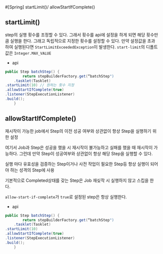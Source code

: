 #[Spring] startLimit()/ allowStartIfComplete()

## startLimit()

step의 실행 횟수를 조정할 수 있다. 그래서 횟수를 api에 설정을 하게 되면 해당 횟수만큼 실행을 한다.
그래고 독립적으로 지정한 횟수를 설정할 수 있다.
만약 설정값을 초과하여 실행된다면 `StartLimitExceededException`이 발생한다.
`start-limit`의 디폴트 값은 `Integer.MAX_VALUE`

- api

```java
public Step batchStep() {
        return stepBuilderFactory.get(“batchStep")
	.tasklet(Tasklet)
.startLimit(10) // 원하는 횟수 지정
.allowStartIfComplete(true)
.listener(StepExecutionListener)
.build();
    }

```

## allowStartIfComplete()

재시작이 가능한 job에서 Step의 이전 성공 여부와 상관없이 항상 Step을 실행하기 위한 설정

여기서 Job과 Step은 성공을 했을 시 재시작이 불가능하고 실패를 했을 때 재시작이 가능하다. 그런데 만약 Step이 성공여부와 상관없이 항상 해당 Step을 실행할 수 있다.

실행 마다 유효성을 검증하는 Step이거나 사전 작업이 필요한 Step등 항상 실행이 되어야 하는 성격의 Step에 사용

기본적으로 Completed상태를 갖는 Step은 Job 재싲작 시 실행하지 않고 스킵을 한다.

`allow-start-if-complete`가 `true`로 설정된 step은 항상 실행한다.

- api

```java
public Step batchStep() {
        return stepBuilderFactory.get(“batchStep")
	.tasklet(Tasklet)
.startLimit(10)
.allowStartIfComplete(true)
.listener(StepExecutionListener)
.build();
    }
```
